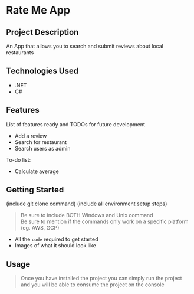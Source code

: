 # Rate Me App

## Project Description

An App that allows you to search and submit reviews about local restaurants

## Technologies Used

* .NET
* C#

## Features

List of features ready and TODOs for future development
* Add a review
* Search for restaurant
* Search users as admin

To-do list:
* Calculate average


## Getting Started
   
(include git clone command)
(include all environment setup steps)

> Be sure to include BOTH Windows and Unix command  
> Be sure to mention if the commands only work on a specific platform (eg. AWS, GCP)
- All the `code` required to get started
- Images of what it should look like

## Usage

> Once you have installed the project you can simply run the project and you will be able to consume the project on the console


